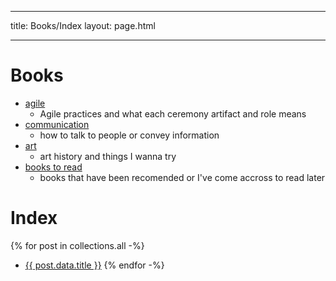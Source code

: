 ---
title: Books/Index
layout: page.html
___

# Books

- [agile](/agile)
  - Agile practices and what each ceremony artifact and role means
- [communication](/communication)
  - how to talk to people or convey information
- [art](/art)
  - art history and things I wanna try
- [books to read](/toRead)
  - books that have been recomended or I've come accross to read later




# Index

{% for post in collections.all -%}
* [{{ post.data.title }}]({{post.url}})
{% endfor -%}
